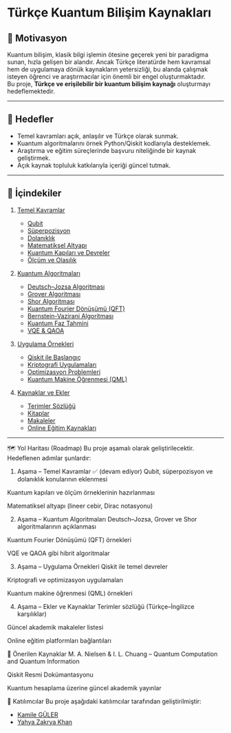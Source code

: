 # Türkçe Kuantum Bilişim Kaynakları

## 🎯 Motivasyon
Kuantum bilişim, klasik bilgi işlemin ötesine geçerek yeni bir paradigma sunan, hızla gelişen bir alandır. Ancak Türkçe literatürde hem kavramsal hem de uygulamaya dönük kaynakların yetersizliği, bu alanda çalışmak isteyen öğrenci ve araştırmacılar için önemli bir engel oluşturmaktadır.  
Bu proje, **Türkçe ve erişilebilir bir kuantum bilişim kaynağı** oluşturmayı hedeflemektedir.

---

## 📌 Hedefler
- Temel kavramları açık, anlaşılır ve Türkçe olarak sunmak.  
- Kuantum algoritmalarını örnek Python/Qiskit kodlarıyla desteklemek.  
- Araştırma ve eğitim süreçlerinde başvuru niteliğinde bir kaynak geliştirmek.  
- Açık kaynak topluluk katkılarıyla içeriği güncel tutmak.  

---

## 📑 İçindekiler

1. [Temel Kavramlar](01-temel-kavramlar/)  
   - [Qubit](01-temel-kavramlar/Qubit.ipynb)
   - [Süperpozisyon](01-temel-kavramlar/Süperpozisyon.ipynb)
   - [Dolanıklık](01-temel-kavramlar/Dolanıklık.ipynb)  
   - [Matematiksel Altyapı](01-temel-kavramlar/Matematik.ipynb)  
   - [Kuantum Kapıları ve Devreler](01-temel-kavramlar/Kapilar.ipynb)  
   - [Ölçüm ve Olasılık](01-temel-kavramlar/Ölcum.ipynb)  

2. [Kuantum Algoritmaları](02-KuantumAlgoritmaları)  
   - [Deutsch–Jozsa Algoritması](02-algoritmalar/DeutschJozsa.ipynb)  
   - [Grover Algoritması](02-algoritmalar/Grover.ipynb)  
   - [Shor Algoritması](02-algoritmalar/Shor.ipynb)  
   - [Kuantum Fourier Dönüşümü (QFT)](02-algoritmalar/KuantumFourierDönüşümü.ipynb.ipynb)  
   - [Bernstein-Vazirani Algoritması](02-algoritmalar/Bernstein-VaziraniAlgoritması.ipynb)
   - [Kuantum Faz Tahmini](02-algoritmalar/QPhaseEstimation.ipynb)
   - [VQE & QAOA](02-algoritmalar/vqe-qaoa.ipynb)

3. [Uygulama Örnekleri](03-uygulamalar/)  
   - [Qiskit ile Başlangıç](03-uygulamalar/qiskit-giris.ipynb)  
   - [Kriptografi Uygulamaları](03-uygulamalar/kriptografi.ipynb)  
   - [Optimizasyon Problemleri](03-uygulamalar/optimizasyon.ipynbd)  
   - [Kuantum Makine Öğrenmesi (QML)](03-uygulamalar/qml.ipynb)  

4. [Kaynaklar ve Ekler](04-kaynaklar/)  
   - [Terimler Sözlüğü](04-kaynaklar/sozluk.ipynb)  
   - [Kitaplar](04-kaynaklar/kitaplar.ipynb)  
   - [Makaleler](04-kaynaklar/makaleler.ipynb)  
   - [Online Eğitim Kaynakları](04-kaynaklar/online-egitim.ipynb)  

---

🗺️ Yol Haritası (Roadmap)
Bu proje aşamalı olarak geliştirilecektir. Hedeflenen adımlar şunlardır:

1. Aşama – Temel Kavramlar ✅ (devam ediyor)
Qubit, süperpozisyon ve dolanıklık konularının eklenmesi

Kuantum kapıları ve ölçüm örneklerinin hazırlanması

Matematiksel altyapı (lineer cebir, Dirac notasyonu)

2. Aşama – Kuantum Algoritmaları
Deutsch–Jozsa, Grover ve Shor algoritmalarının açıklanması

Kuantum Fourier Dönüşümü (QFT) örnekleri

VQE ve QAOA gibi hibrit algoritmalar

3. Aşama – Uygulama Örnekleri
Qiskit ile temel devreler

Kriptografi ve optimizasyon uygulamaları

Kuantum makine öğrenmesi (QML) örnekleri

4. Aşama – Ekler ve Kaynaklar
Terimler sözlüğü (Türkçe–İngilizce karşılıklar)

Güncel akademik makaleler listesi

Online eğitim platformları bağlantıları


📖 Önerilen Kaynaklar
M. A. Nielsen & I. L. Chuang – Quantum Computation and Quantum Information

Qiskit Resmi Dokümantasyonu

Kuantum hesaplama üzerine güncel akademik yayınlar

👥 Katılımcılar
Bu proje aşağıdaki katılımcılar tarafından geliştirilmiştir:

- [Kamile GÜLER](https://github.com/KamileGULER)
- [Yahya Zakrya Khan](https://github.com/Yahya3mn)
